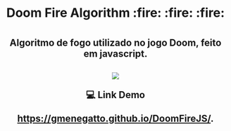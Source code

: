 <h1 align=center>
 Doom Fire Algorithm :fire: :fire: :fire:
<h1/>
<h2 align=center>
Algoritmo de fogo utilizado no jogo Doom, feito em javascript.
<h2/>

<div align=center>
  <img src="https://user-images.githubusercontent.com/48417528/84344517-61e8d080-ab81-11ea-845e-9f362ae11cf9.png" />
<div/>

:computer: Link Demo
  
https://gmenegatto.github.io/DoomFireJS/.
